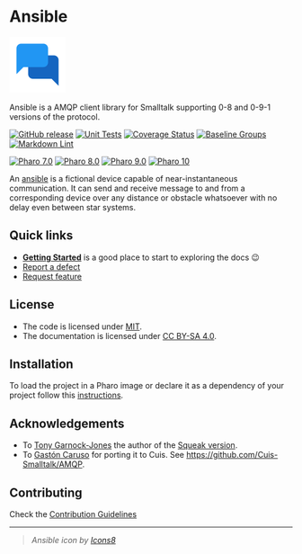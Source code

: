# Ansible

![Logo](assets/logos/logo.svg)

Ansible is a AMQP client library for Smalltalk supporting 0-8 and 0-9-1
 versions of the protocol.

[![GitHub release](https://img.shields.io/github/release/ba-st/Ansible.svg)](https://github.com/ba-st/Ansible/releases/latest)
[![Unit Tests](https://github.com/ba-st/Ansible/actions/workflows/unit-tests.yml/badge.svg)](https://github.com/ba-st/Ansible/actions/workflows/unit-tests.yml)
[![Coverage Status](https://codecov.io/gh/ba-st/Ansible/coverage.svg?branch=release-candidate)](https://codecov.io/gh/ba-st/Ansible/branch/release-candidate)
[![Baseline Groups](https://github.com/ba-st/Ansible/actions/workflows/loading-groups.yml/badge.svg)](https://github.com/ba-st/Ansible/actions/workflows/loading-groups.yml)
[![Markdown Lint](https://github.com/ba-st/Ansible/actions/workflows/markdown-lint.yml/badge.svg)](https://github.com/ba-st/Ansible/actions/workflows/markdown-lint.yml)

[![Pharo 7.0](https://img.shields.io/badge/Pharo-7.0-informational)](https://pharo.org)
[![Pharo 8.0](https://img.shields.io/badge/Pharo-8.0-informational)](https://pharo.org)
[![Pharo 9.0](https://img.shields.io/badge/Pharo-9.0-informational)](https://pharo.org)
[![Pharo 10](https://img.shields.io/badge/Pharo-10-informational)](https://pharo.org)

An [ansible](https://en.wikipedia.org/wiki/Ansible) is a fictional device
capable of near-instantaneous communication. It can send and receive message
to and from a corresponding device over any distance or obstacle whatsoever
with no delay even between star systems.

## Quick links

- [**Getting Started**](docs/README.md) is a good place to start to
  exploring the docs 😉
- [Report a defect](https://github.com/ba-st/Ansible/issues/new?labels=Type%3A+Defect)
- [Request feature](https://github.com/ba-st/Ansible/issues/new?labels=Type%3A+Feature)

## License

- The code is licensed under [MIT](LICENSE).
- The documentation is licensed under [CC BY-SA 4.0](http://creativecommons.org/licenses/by-sa/4.0/).

## Installation

To load the project in a Pharo image or declare it as a dependency of your
project follow this [instructions](docs/Installation.md).

## Acknowledgements

- To [Tony Garnock-Jones](https://github.com/tonyg) the author of the [Squeak version](http://www.squeaksource.com/AMQP).
- To [Gastón Caruso](https://github.com/gstn-caruso) for porting it to Cuis. See
 <https://github.com/Cuis-Smalltalk/AMQP>.

## Contributing

Check the [Contribution Guidelines](CONTRIBUTING.md)

---
> *Ansible icon by [Icons8](https://icons8.com/icon/13724/chat)*
